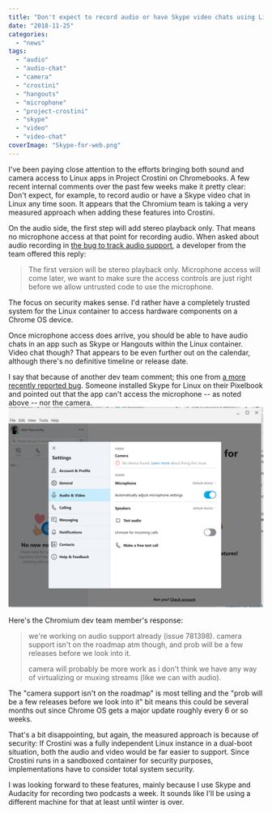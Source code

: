 ```yaml
---
title: "Don't expect to record audio or have Skype video chats using Linux for Chromebooks any time soon"
date: "2018-11-25"
categories: 
  - "news"
tags: 
  - "audio"
  - "audio-chat"
  - "camera"
  - "crostini"
  - "hangouts"
  - "microphone"
  - "project-crostini"
  - "skype"
  - "video"
  - "video-chat"
coverImage: "Skype-for-web.png"
---
```


I've been paying close attention to the efforts bringing both sound and camera access to Linux apps in Project Crostini on Chromebooks. A few recent internal comments over the past few weeks make it pretty clear: Don't expect, for example, to record audio or have a Skype video chat in Linux any time soon. It appears that the Chromium team is taking a very measured approach when adding these features into Crostini.

On the audio side, the first step will add stereo playback only. That means no microphone access at that point for recording audio. When asked about audio recording in [the bug to track audio support](https://bugs.chromium.org/p/chromium/issues/detail?id=781398), a developer from the team offered this reply:

> The first version will be stereo playback only. Microphone access will come later, we want to make sure the access controls are just right before we allow untrusted code to use the microphone.

The focus on security makes sense. I'd rather have a completely trusted system for the Linux container to access hardware components on a Chrome OS device.

Once microphone access does arrive, you should be able to have audio chats in an app such as Skype or Hangouts within the Linux container. Video chat though? That appears to be even further out on the calendar, although there's no definitive timeline or release date.

I say that because of another dev team comment; this one from [a more recently reported bug](https://bugs.chromium.org/p/chromium/issues/detail?id=907701). Someone installed Skype for Linux on their Pixelbook and pointed out that the app can't access the microphone -- as noted above -- nor the camera. [![](images/Skype-for-Linux-no-audio-or-video.png)](https://www.aboutchromebooks.com/news/microphone-camera-skype-video-chats-linux-for-chromebooks-project-crostini/attachment/skype-for-linux-no-audio-or-video/)

Here's the Chromium dev team member's response:

> we're working on audio support already (issue 781398). camera support isn't on the roadmap atm though, and prob will be a few releases before we look into it.
> 
> camera will probably be more work as i don't think we have any way of virtualizing or muxing streams (like we can with audio).

The "camera support isn't on the roadmap" is most telling and the "prob will be a few releases before we look into it" bit means this could be several months out since Chrome OS gets a major update roughly every 6 or so weeks.

That's a bit disappointing, but again, the measured approach is because of security: If Crostini was a fully independent Linux instance in a dual-boot situation, both the audio and video would be far easier to support. Since Crostini runs in a sandboxed container for security purposes, implementations have to consider total system security.

I was looking forward to these features, mainly because I use Skype and Audacity for recording two podcasts a week. It sounds like I'll be using a different machine for that at least until winter is over.
